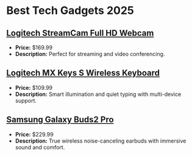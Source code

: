# Best Tech Gadgets 2025

## [Logitech StreamCam Full HD Webcam](https://www.amazon.com/dp/B07K95WFWM?tag=mychanneld-20)
- **Price:** $169.99
- **Description:** Perfect for streaming and video conferencing.

## [Logitech MX Keys S Wireless Keyboard](https://www.amazon.com/dp/B0C5C9KZ65?tag=mychanneld-20)
- **Price:** $109.99
- **Description:** Smart illumination and quiet typing with multi-device support.

## [Samsung Galaxy Buds2 Pro](https://www.amazon.com/dp/B0B6FDM5QN?tag=mychanneld-20)
- **Price:** $229.99
- **Description:** True wireless noise-canceling earbuds with immersive sound and comfort.

